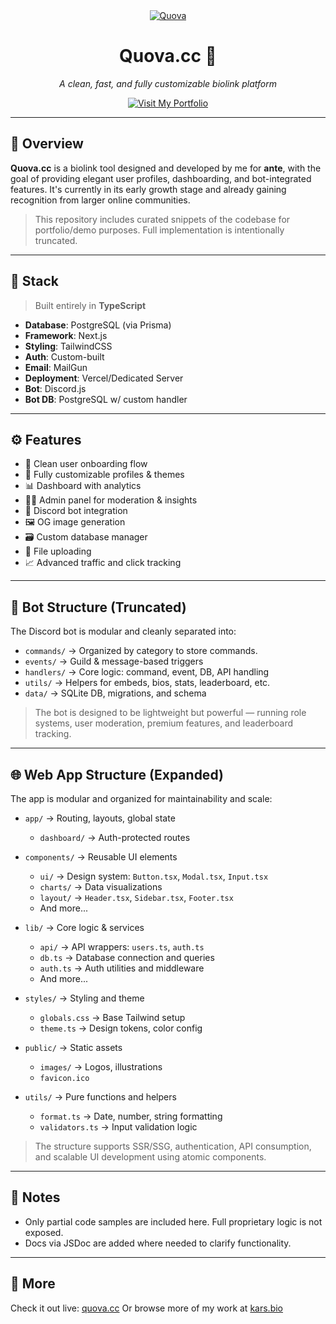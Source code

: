<div align="center">
  <a href="https://quova.cc">
    <img src="https://r2.resynced.design/cdn/01JTTZSBNB68AC7XZTTYTA34QX.gif" alt="Quova" />
  </a>

  # Quova.cc 🚀

  *A clean, fast, and fully customizable biolink platform*

  [![Visit My Portfolio](https://img.shields.io/badge/Portfolio-kars.bio-9c6fff?style=flat-square\&logoColor=white)](https://kars.bio)
</div>

---

## 📌 Overview

**Quova.cc** is a biolink tool designed and developed by me for **ante**, with the goal of providing elegant user profiles, dashboarding, and bot-integrated features. It's currently in its early growth stage and already gaining recognition from larger online communities.

> This repository includes curated snippets of the codebase for portfolio/demo purposes. Full implementation is intentionally truncated.

---

## 🧠 Stack

> Built entirely in **TypeScript**

* **Database**: PostgreSQL (via Prisma)
* **Framework**: Next.js
* **Styling**: TailwindCSS
* **Auth**: Custom-built
* **Email**: MailGun
* **Deployment**: Vercel/Dedicated Server
* **Bot**: Discord.js
* **Bot DB**: PostgreSQL w/ custom handler

---

## ⚙️ Features

* 🚪 Clean user onboarding flow
* 🎨 Fully customizable profiles & themes
* 📊 Dashboard with analytics
* 🧑‍💼 Admin panel for moderation & insights
* 🤖 Discord bot integration
* 🖼️ OG image generation
* 🗃️ Custom database manager
* 📁 File uploading
* 📈 Advanced traffic and click tracking

---

## 🤖 Bot Structure (Truncated)

The Discord bot is modular and cleanly separated into:

* `commands/` → Organized by category to store commands.
* `events/` → Guild & message-based triggers
* `handlers/` → Core logic: command, event, DB, API handling
* `utils/` → Helpers for embeds, bios, stats, leaderboard, etc.
* `data/` → SQLite DB, migrations, and schema

> The bot is designed to be lightweight but powerful — running role systems, user moderation, premium features, and leaderboard tracking.

---

## 🌐 Web App Structure (Expanded)

The app is modular and organized for maintainability and scale:

* `app/` → Routing, layouts, global state

  * `dashboard/` → Auth-protected routes

* `components/` → Reusable UI elements

  * `ui/` → Design system: `Button.tsx`, `Modal.tsx`, `Input.tsx`
  * `charts/` → Data visualizations
  * `layout/` → `Header.tsx`, `Sidebar.tsx`, `Footer.tsx`
  * And more...

* `lib/` → Core logic & services

  * `api/` → API wrappers: `users.ts`, `auth.ts`
  * `db.ts` → Database connection and queries
  * `auth.ts` → Auth utilities and middleware
  * And more...

* `styles/` → Styling and theme

  * `globals.css` → Base Tailwind setup
  * `theme.ts` → Design tokens, color config

* `public/` → Static assets

  * `images/` → Logos, illustrations
  * `favicon.ico`

* `utils/` → Pure functions and helpers

  * `format.ts` → Date, number, string formatting
  * `validators.ts` → Input validation logic

> The structure supports SSR/SSG, authentication, API consumption, and scalable UI development using atomic components.

---

## 📎 Notes

* Only partial code samples are included here. Full proprietary logic is not exposed.
* Docs via JSDoc are added where needed to clarify functionality.

---

## 🔗 More

Check it out live: [quova.cc](https://quova.cc)
Or browse more of my work at [kars.bio](https://kars.bio)
